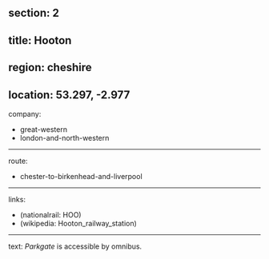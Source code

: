 section: 2
----
title: Hooton
----
region: cheshire
----
location: 53.297, -2.977
----
company:
- great-western
- london-and-north-western
----
route:
- chester-to-birkenhead-and-liverpool
----
links:
- (nationalrail: HOO)
- (wikipedia: Hooton_railway_station)
----
text: *Parkgate* is accessible by omnibus.
